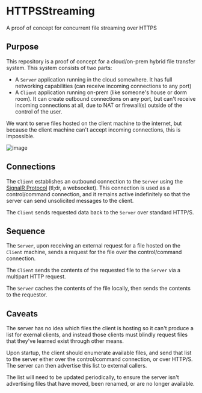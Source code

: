 # HTTPSStreaming
A proof of concept for concurrent file streaming over HTTPS

## Purpose

This repository is a proof of concept for a cloud/on-prem hybrid file transfer system.  This system consists of two parts:

* A `Server` application running in the cloud somewhere.  It has full networking capabilities (can receive incoming connections to any port)
* A `Client` application running on-prem (like someone's house or dorm room).  It can create outbound connections on any port, but can't receive incoming connections at all, due to NAT or firewall(s) outside of the control of the user.

We want to serve files hosted on the client machine to the internet, but because the client machine can't accept incoming connections, this is impossible.

![image](https://user-images.githubusercontent.com/17145758/193414094-df5c920c-9c8a-422a-b46d-fb77d87fe385.png)

## Connections

The `Client` establishes an outbound connection to the `Server` using the [SignalR Protocol](https://github.com/dotnet/aspnetcore/blob/main/src/SignalR/docs/specs/HubProtocol.md) (tl;dr, a websocket).  This connection is used as a control/command connection, and it remains active indefinitely so that the server can send unsolicited messages to the client.

The `Client` sends requested data back to the `Server` over standard HTTP/S.

## Sequence

The `Server`, upon receiving an external request for a file hosted on the `Client` machine, sends a request for the file over the control/command connection.

The `Client` sends the contents of the requested file to the `Server` via a multipart HTTP request.

The `Server` caches the contents of the file locally, then sends the contents to the requestor.

## Caveats

The server has no idea which files the client is hosting so it can't produce a list for exernal clients, and instead those clients must blindly request files that they've learned exist through other means.

Upon startup, the client should enumerate available files, and send that list to the server either over the control/command connection, or over HTTP/S.  The server can then advertise this list to external callers.

The list will need to be updated periodically, to ensure the server isn't advertising files that have moved, been renamed, or are no longer available.
